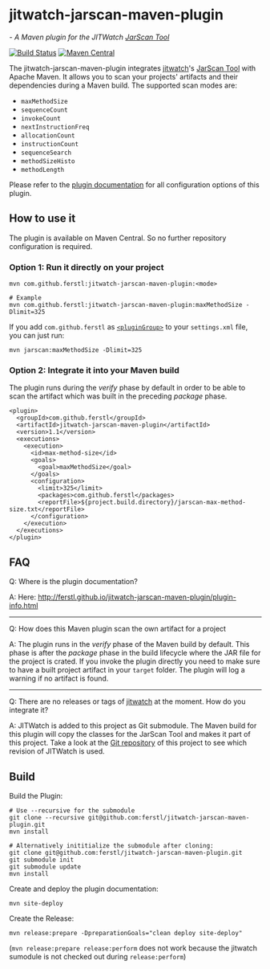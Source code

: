 # jitwatch-jarscan-maven-plugin
*- A Maven plugin for the JITWatch [JarScan Tool](https://github.com/AdoptOpenJDK/jitwatch/wiki/JarScan)*

[![Build Status](https://travis-ci.org/ferstl/jitwatch-jarscan-maven-plugin.svg?branch=master)](https://travis-ci.org/ferstl/jitwatch-jarscan-maven-plugin) [![Maven Central](https://maven-badges.herokuapp.com/maven-central/com.github.ferstl/jitwatch-jarscan-maven-plugin/badge.svg)](https://maven-badges.herokuapp.com/maven-central/com.github.ferstl/jitwatch-jarscan-maven-plugin)

The jitwatch-jarscan-maven-plugin integrates [jitwatch](https://github.com/AdoptOpenJDK/jitwatch)'s [JarScan Tool](https://github.com/AdoptOpenJDK/jitwatch/wiki/JarScan) with Apache Maven.
It allows you to scan your projects' artifacts and their dependencies during a Maven build. The supported scan modes are:

- `maxMethodSize`
- `sequenceCount`
- `invokeCount`
- `nextInstructionFreq`
- `allocationCount`
- `instructionCount`
- `sequenceSearch`
- `methodSizeHisto`
- `methodLength`

Please refer to the [plugin documentation](http://ferstl.github.io/jitwatch-jarscan-maven-plugin/plugin-info.html) for all configuration options of this plugin.

## How to use it

The plugin is available on Maven Central. So no further repository configuration is required.

### Option 1: Run it directly on your project

    mvn com.github.ferstl:jitwatch-jarscan-maven-plugin:<mode>
    
    # Example
    mvn com.github.ferstl:jitwatch-jarscan-maven-plugin:maxMethodSize -Dlimit=325
    
If you add `com.github.ferstl` as [`<pluginGroup>`](https://maven.apache.org/settings.html#Plugin_Groups) to your `settings.xml` file, you can just run:

    mvn jarscan:maxMethodSize -Dlimit=325

### Option 2: Integrate it into your Maven build
The plugin runs during the *verify* phase by default in order to be able to scan the artifact which was built in the preceding *package* phase.

    <plugin>
      <groupId>com.github.ferstl</groupId>
      <artifactId>jitwatch-jarscan-maven-plugin</artifactId>
      <version>1.1</version>
      <executions>
        <execution>
          <id>max-method-size</id>
          <goals>
            <goal>maxMethodSize</goal>
          </goals>
          <configuration>
            <limit>325</limit>
            <packages>com.github.ferstl</packages>
            <reportFile>${project.build.directory}/jarscan-max-method-size.txt</reportFile>
          </configuration>
        </execution>
      </executions>
    </plugin>


## FAQ

Q: Where is the plugin documentation?

A: Here: http://ferstl.github.io/jitwatch-jarscan-maven-plugin/plugin-info.html

-----

Q: How does this Maven plugin scan the own artifact for a project
 
A: The plugin runs in the *verify* phase of the Maven build by default. This phase is after the *package* phase in the build lifecycle where the JAR file for the project is crated. If you invoke the plugin directly you need to make sure to have a built project artifact in your `target` folder. The plugin will log a warning if no artifact is found.

-----
 
Q: There are no releases or tags of [jitwatch](https://github.com/AdoptOpenJDK/jitwatch) at the moment. How do you integrate it?
 
A: JITWatch is added to this project as Git submodule. The Maven build for this plugin will copy the classes for the JarScan Tool and makes it part of this project.
 Take a look at the [Git repository](https://github.com/ferstl/jitwatch-jarscan-maven-plugin) of this project to see which revision of JITWatch is used.
 

## Build

Build the Plugin:

    # Use --recursive for the submodule
    git clone --recursive git@github.com:ferstl/jitwatch-jarscan-maven-plugin.git
    mvn install
    
    # Alternatively inititialize the submodule after cloning:
    git clone git@github.com:ferstl/jitwatch-jarscan-maven-plugin.git
    git submodule init
    git submodule update
    mvn install
    

Create and deploy the plugin documentation:

    mvn site-deploy
    
Create the Release:

    mvn release:prepare -DpreparationGoals="clean deploy site-deploy"

(`mvn release:prepare release:perform` does not work because the jitwatch sumodule is not checked out during `release:perform`)
